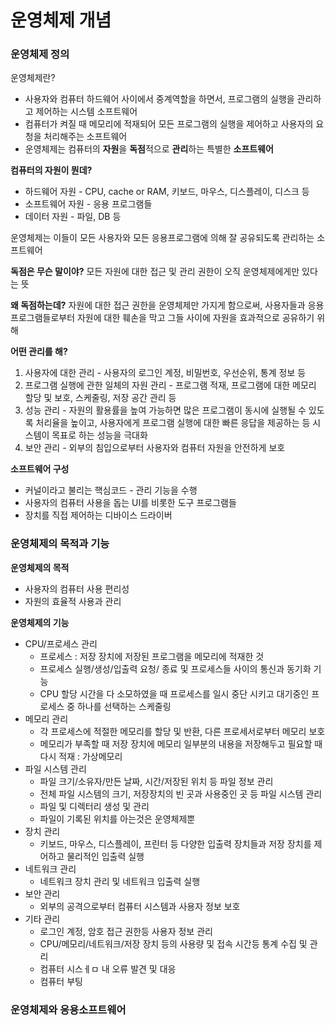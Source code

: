 # 운영체제 개념
### 운영체제 정의

 운영체제란?
- 사용자와 컴퓨터 하드웨어 사이에서 중계역할을 하면서, 프로그램의 실행을 관리하고 제어하는 시스템 소프트웨어
- 컴퓨터가 켜질 때 메모리에 적재되어 모든 프로그램의 실행을 제어하고 사용자의 요청을 처리해주는 소프트웨어
- 운영체제는 컴퓨터의 **자원**을 **독점**적으로 **관리**하는 특별한 **소프트웨어**

**컴퓨터의 자원이 뭔데?**
- 하드웨어 자원 - CPU, cache or RAM, 키보드, 마우스, 디스플레이, 디스크 등
- 소프트웨어 자원 - 응용 프로그램들
- 데이터 자원 - 파일, DB 등

운영체제는 이들이 모든 사용자와 모든 응용프로그램에 의해 잘 공유되도록 관리하는 소프트웨어

**독점은 무슨 말이야?**
모든 자원에 대한 접근 및 관리 권한이 오직 운영체제에게만 있다는 뜻

**왜 독점하는데?**
자원에 대한 접근 권한을 운영체제만 가지게 함으로써, 사용자들과 응용프로그램들로부터 자원에 대한 훼손을 막고 그들 사이에 자원을 효과적으로 공유하기 위해

**어떤 관리를 해?**
1. 사용자에 대한 관리 - 사용자의 로그인 계정, 비밀번호, 우선순위, 통계 정보 등
2. 프로그램 실행에 관한 일체의 자원 관리 - 프로그램 적재, 프로그램에 대한 메모리 할당 및 보호, 스케줄링, 저장 공간 관리 등
3. 성능 관리 - 자원의 활용률을 높여 가능하면 많은 프로그램이 동시에 실행될 수 있도록 처리율을 높이고, 사용자에게 프로그램 실행에 대한 빠른 응답을 제공하는 등 시스템이 목표로 하는 성능을 극대화
4. 보안 관리 - 외부의 침입으로부터 사용자와 컴퓨터 자원을 안전하게 보호

**소프트웨어 구성**
- 커널이라고 불리는 핵심코드 - 관리 기능을 수행
- 사용자의 컴퓨터 사용을 돕는 UI를 비롯한 도구 프로그램들
- 장치를 직접 제어하는 디바이스 드라이버

### 운영체제의 목적과 기능
**운영체제의 목적**
- 사용자의 컴퓨터 사용 편리성
- 자원의 효율적 사용과 관리

**운영체제의 기능**
- CPU/프로세스 관리
  - 프로세스 : 저장 장치에 저장된 프로그램을 메모리에 적재한 것
  - 프로세스 실행/생성/입출력 요청/ 종료 및 프로세스들 사이의 통신과 동기화 기능
  - CPU 할당 시간을 다 소모하였을 때 프로세스를 일시 중단 시키고 대기중인 프로세스 중 하나를 선택하는 스케줄링
- 메모리 관리
  - 각 프로세스에 적절한 메모리를 할당 및 반환, 다른 프로세서로부터 메모리 보호
  - 메모리가 부족할 때 저장 장치에 메모리 일부분의 내용을 저장해두고 필요할 때 다시 적재 : 가상메모리
- 파일 시스템 관리
  - 파일 크기/소유자/만든 날짜, 시간/저장된 위치 등 파일 정보 관리
  - 전체 파일 시스템의 크기, 저장장치의 빈 곳과 사용중인 곳 등 파일 시스템 관리
  - 파일 및 디렉터리 생성 및 관리
  - 파일이 기록된 위치를 아는것은 운영체제뿐
- 장치 관리
  - 키보드, 마우스, 디스플레이, 프린터 등 다양한 입출력 장치들과 저장 장치를 제어하고 물리적인 입출력 실행
- 네트워크 관리
  - 네트워크 장치 관리 및 네트워크 입출력 실행
- 보안 관리
  - 외부의 공격으로부터 컴퓨터 시스템과 사용자 정보 보호
- 기타 관리
  - 로그인 계정, 암호 접근 권한등 사용자 정보 관리
  - CPU/메모리/네트워크/저장 장치 등의 사용량 및 접속 시간등 통계 수집 및 관리
  - 컴퓨터 시스ㅔㅁ 내 오류 발견 및 대응
  - 컴퓨터 부팅

 ### 운영체제와 응용소프트웨어
